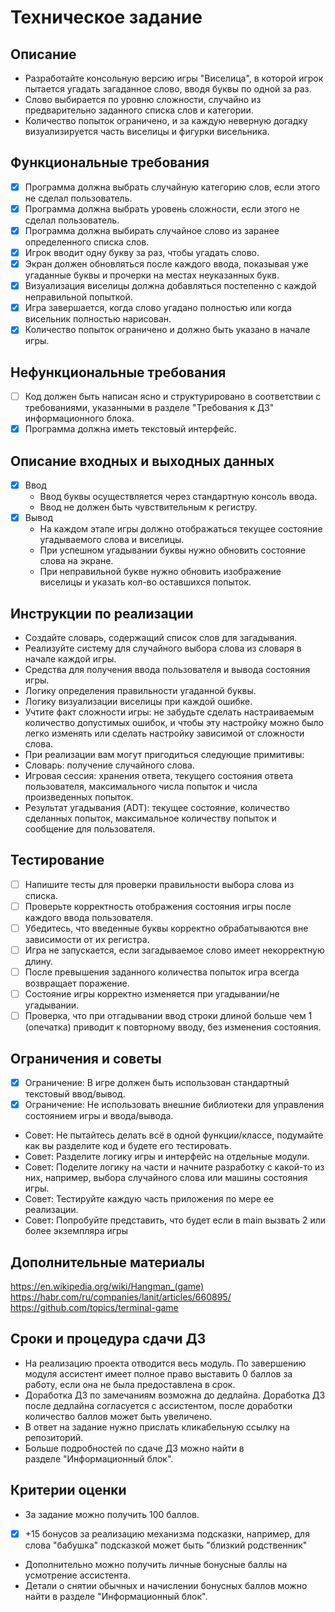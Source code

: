 # Техническое задание
## Описание
- Разработайте консольную версию игры "Виселица", в которой игрок пытается угадать загаданное слово, вводя буквы по одной за раз.  
- Слово выбирается по уровню сложности, случайно из предварительно заданного списка слов и категории. 
- Количество попыток ограничено, и за каждую неверную догадку визуализируется часть виселицы и фигурки висельника.

## Функциональные требования
-[x] Программа должна выбрать случайную категорию слов, если этого не сделал пользователь.
-[x] Программа должна выбрать уровень сложности, если этого не сделал пользователь.
-[x] Программа должна выбирать случайное слово из заранее определенного списка слов.
-[x] Игрок вводит одну букву за раз, чтобы угадать слово.
-[x] Экран должен обновляться после каждого ввода, показывая уже угаданные буквы и прочерки на местах неуказанных букв.
-[x] Визуализация виселицы должна добавляться постепенно с каждой неправильной попыткой.
-[x] Игра завершается, когда слово угадано полностью или когда висельник полностью нарисован.
-[x] Количество попыток ограничено и должно быть указано в начале игры.

## Нефункциональные требования
-[ ] Код должен быть написан ясно и структурировано в соответствии с требованиями, указанными в разделе "Требования к ДЗ" информационного блока.
-[x] Программа должна иметь текстовый интерфейс.

## Описание входных и выходных данных
-[x] Ввод
    - Ввод буквы осуществляется через стандартную консоль ввода.
    - Ввод не должен быть чувствительным к регистру.
-[x] Вывод
    - На каждом этапе игры должно отображаться текущее состояние угадываемого слова и виселицы.
    - При успешном угадывании буквы нужно обновить состояние слова на экране.
    - При неправильной букве нужно обновить изображение виселицы и указать кол-во оставшихся попыток.

## Инструкции по реализации
- Создайте словарь, содержащий список слов для загадывания.
- Реализуйте систему для случайного выбора слова из словаря в начале каждой игры.
- Средства для получения ввода пользователя и вывода состояния игры.
- Логику определения правильности угаданной буквы.
- Логику визуализации виселицы при каждой ошибке.
- Учтите факт сложности игры: не забудьте сделать настраиваемым количество допустимых ошибок, и чтобы эту настройку можно было легко изменять или сделать настройку зависимой от сложности слова.
- При реализации вам могут пригодиться следующие примитивы:
- Словарь: получение случайного слова.
- Игровая сессия: хранения ответа, текущего состояния ответа пользователя, максимального числа попыток и числа произведенных попыток.
- Результат угадывания (ADT): текущее состояние, количество сделанных попыток, максимальное количеству попыток и сообщение для пользователя.

## Тестирование
-[ ] Напишите тесты для проверки правильности выбора слова из списка.
-[ ] Проверьте корректность отображения состояния игры после каждого ввода пользователя.
-[ ] Убедитесь, что введенные буквы корректно обрабатываются вне зависимости от их регистра.
-[ ] Игра не запускается, если загадываемое слово имеет некорректную длину.
-[ ] После превышения заданного количества попыток игра всегда возвращает поражение.
-[ ] Состояние игры корректно изменяется при угадывании/не угадывании.
-[ ] Проверка, что при отгадывании ввод строки длиной больше чем 1 (опечатка) приводит к повторному вводу, без изменения состояния.

## Ограничения и советы
-[x] Ограничение: В игре должен быть использован стандартный текстовый ввод/вывод.
-[x] Ограничение: Не использовать внешние библиотеки для управления состоянием игры и ввода/вывода.
- Совет: Не пытайтесь делать всё в одной функции/классе, подумайте как вы разделите код и будете его тестировать.
- Совет: Разделите логику игры и интерфейс на отдельные модули.
- Совет: Поделите логику на части и начните разработку с какой-то из них, например, выбора случайного слова или машины состояния игры.
- Совет: Тестируйте каждую часть приложения по мере ее реализации.
- Совет: Попробуйте представить, что будет если в main вызвать 2 или более экземпляра игры

## Дополнительные материалы
https://en.wikipedia.org/wiki/Hangman_(game)
https://habr.com/ru/companies/lanit/articles/660895/
https://github.com/topics/terminal-game

## Сроки и процедура сдачи ДЗ
- На реализацию проекта отводится весь модуль. По завершению модуля ассистент имеет полное право выставить 0 баллов за работу, если она не была предоставлена в срок.
- Доработка ДЗ по замечаниям возможна до дедлайна. Доработка ДЗ после дедлайна согласуется с ассистентом, после доработки количество баллов может быть увеличено.
- В ответ на задание нужно прислать кликабельную ссылку на репозиторий.
- Больше подробностей по сдаче ДЗ можно найти в разделе "Информационный блок".

## Критерии оценки
- За задание можно получить 100 баллов.
- [x] +15 бонусов за реализацию механизма подсказки, например, для слова "бабушка" подсказкой может быть "близкий родственник"
- Дополнительно можно получить личные бонусные баллы на усмотрение ассистента. 
- Детали о снятии обычных и начислении бонусных баллов можно найти в разделе "Информационный блок".
